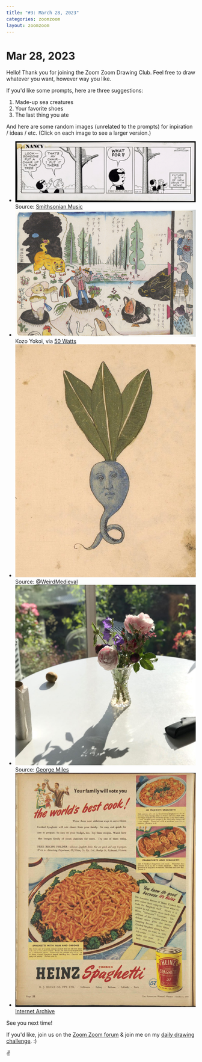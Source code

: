```yaml
---
title: "#3: March 28, 2023"
categories: zoomzoom
layout: zoomzoom
---
```


# Mar 28, 2023

Hello! Thank you for joining the Zoom Zoom Drawing Club.
Feel free to draw whatever you want, however way you like.

If you'd like some prompts, here are three suggestions:

1. Made-up sea creatures
2. Your favorite shoes
3. The last thing you ate


And here are some random images (unrelated to the prompts) for inpiration / ideas / etc.
(Click on each image to see a larger version.)


<ul class="reference-photos">
  <li>
    <a href="/assets/images/zoomzoom/z3-nancy.png"><img src="/assets/images/zoomzoom/z3-nancy.png"></a>
    <span>Source: <a href="https://music.si.edu/object/nmah_797257">Smithsonian Music</a></span>
  </li>
  <li>
    <a href="/assets/images/zoomzoom/z3-Kozo-Yokoi.jpg"><img src="/assets/images/zoomzoom/z3-Kozo-Yokoi.jpg"></a>
    <span>Kozo Yokoi, via <a href="https://50watts.com/Kozo-Yokoi">50 Watts</a></span>
  </li>
  <li>
    <a href="/assets/images/zoomzoom/z3-turnip.png"><img src="/assets/images/zoomzoom/z3-turnip.png"></a>
    <span>Source: <a href="https://twitter.com/WeirdMedieval/status/1640360115000729602">@WeirdMedieval</a></span>
  </li>
  <li>
    <a href="/assets/images/zoomzoom/z3-roses.jpg"><img src="/assets/images/zoomzoom/z3-roses.jpg"></a>
    <span>Source: <a href="https://www.instagram.com/p/CQmXhPznYp8/">George Miles</a></span>
  </li>
  <li>
    <a href="/assets/images/zoomzoom/z3-heinz-spaghetti.jpg"><img src="/assets/images/zoomzoom/z3-heinz-spaghetti.jpg"></a>
    <span><a href="https://archive.org/details/1949-advertisement-for-heinz-spaghetti">Internet Archive</a></span>
  </li>
</ul>

See you next time!

If you'd like, join us on the [Zoom Zoom forum](https://babbl.in/join/394ba2b9) & join me on my [daily drawing challenge](https://doevery.day/mrshawnliu).
   :)

<div class="footer-symbol">✌</div>
